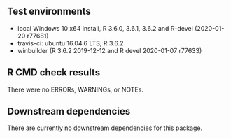 ## Test environments
* local Windows 10 x64 install, R 3.6.0, 3.6.1, 3.6.2 and R-devel (2020-01-20 r77681)
* travis-ci: ubuntu 16.04.6 LTS, R 3.6.2
* winbuilder (R 3.6.2 2019-12-12 and R devel 2020-01-07 r77633)


## R CMD check results
There were no ERRORs, WARNINGs, or NOTEs.


## Downstream dependencies
There are currently no downstream dependencies for this package.
